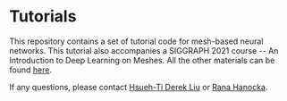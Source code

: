 # Tutorials

This repository contains a set of tutorial code for mesh-based neural networks. This tutorial also accompanies a SIGGRAPH 2021 course -- An Introduction to Deep Learning on Meshes. All the other materials can be found [here](https://anintroductiontodeeplearningonmeshes.github.io). 

If any questions, please contact [Hsueh-Ti Derek Liu](https://www.dgp.toronto.edu/~hsuehtil/) or [Rana Hanocka](https://people.cs.uchicago.edu/~ranahanocka/).
